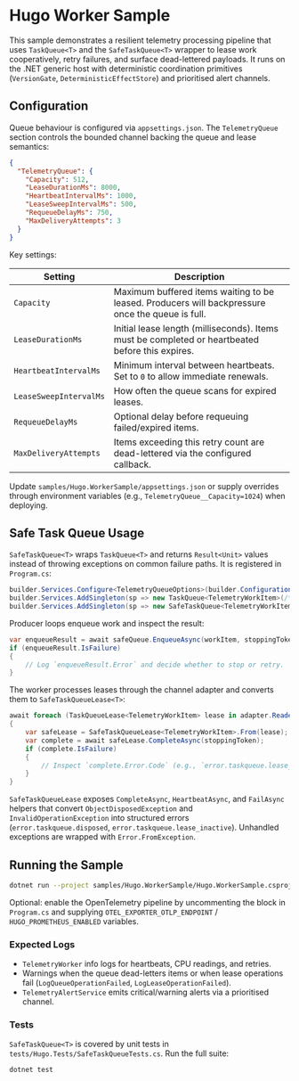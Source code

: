 # Hugo Worker Sample

This sample demonstrates a resilient telemetry processing pipeline that uses `TaskQueue<T>` and the `SafeTaskQueue<T>` wrapper to lease work cooperatively, retry failures, and surface dead-lettered payloads. It runs on the .NET generic host with deterministic coordination primitives (`VersionGate`, `DeterministicEffectStore`) and prioritised alert channels.

## Configuration

Queue behaviour is configured via `appsettings.json`. The `TelemetryQueue` section controls the bounded channel backing the queue and lease semantics:

```json
{
  "TelemetryQueue": {
    "Capacity": 512,
    "LeaseDurationMs": 8000,
    "HeartbeatIntervalMs": 1000,
    "LeaseSweepIntervalMs": 500,
    "RequeueDelayMs": 750,
    "MaxDeliveryAttempts": 3
  }
}
```

Key settings:

| Setting                | Description                                                                                           |
|------------------------|-------------------------------------------------------------------------------------------------------|
| `Capacity`             | Maximum buffered items waiting to be leased. Producers will backpressure once the queue is full.      |
| `LeaseDurationMs`      | Initial lease length (milliseconds). Items must be completed or heartbeated before this expires.     |
| `HeartbeatIntervalMs`  | Minimum interval between heartbeats. Set to `0` to allow immediate renewals.                         |
| `LeaseSweepIntervalMs` | How often the queue scans for expired leases.                                                         |
| `RequeueDelayMs`       | Optional delay before requeuing failed/expired items.                                                 |
| `MaxDeliveryAttempts`  | Items exceeding this retry count are dead-lettered via the configured callback.                       |

Update `samples/Hugo.WorkerSample/appsettings.json` or supply overrides through environment variables (e.g., `TelemetryQueue__Capacity=1024`) when deploying.

## Safe Task Queue Usage

`SafeTaskQueue<T>` wraps `TaskQueue<T>` and returns `Result<Unit>` values instead of throwing exceptions on common failure paths. It is registered in `Program.cs`:

```csharp
builder.Services.Configure<TelemetryQueueOptions>(builder.Configuration.GetSection("TelemetryQueue"));
builder.Services.AddSingleton(sp => new TaskQueue<TelemetryWorkItem>(/* … */));
builder.Services.AddSingleton(sp => new SafeTaskQueue<TelemetryWorkItem>(sp.GetRequiredService<TaskQueue<TelemetryWorkItem>>()));
```

Producer loops enqueue work and inspect the result:

```csharp
var enqueueResult = await safeQueue.EnqueueAsync(workItem, stoppingToken);
if (enqueueResult.IsFailure)
{
    // Log `enqueueResult.Error` and decide whether to stop or retry.
}
```

The worker processes leases through the channel adapter and converts them to `SafeTaskQueueLease<T>`:

```csharp
await foreach (TaskQueueLease<TelemetryWorkItem> lease in adapter.Reader.ReadAllAsync(stoppingToken))
{
    var safeLease = SafeTaskQueueLease<TelemetryWorkItem>.From(lease);
    var complete = await safeLease.CompleteAsync(stoppingToken);
    if (complete.IsFailure)
    {
        // Inspect `complete.Error.Code` (e.g., `error.taskqueue.lease_inactive`) and react accordingly.
    }
}
```

`SafeTaskQueueLease` exposes `CompleteAsync`, `HeartbeatAsync`, and `FailAsync` helpers that convert `ObjectDisposedException` and `InvalidOperationException` into structured errors (`error.taskqueue.disposed`, `error.taskqueue.lease_inactive`). Unhandled exceptions are wrapped with `Error.FromException`.

## Running the Sample

```bash
dotnet run --project samples/Hugo.WorkerSample/Hugo.WorkerSample.csproj
```

Optional: enable the OpenTelemetry pipeline by uncommenting the block in `Program.cs` and supplying `OTEL_EXPORTER_OTLP_ENDPOINT` / `HUGO_PROMETHEUS_ENABLED` variables.

### Expected Logs

- `TelemetryWorker` info logs for heartbeats, CPU readings, and retries.
- Warnings when the queue dead-letters items or when lease operations fail (`LogQueueOperationFailed`, `LogLeaseOperationFailed`).
- `TelemetryAlertService` emits critical/warning alerts via a prioritised channel.

### Tests

`SafeTaskQueue<T>` is covered by unit tests in `tests/Hugo.Tests/SafeTaskQueueTests.cs`. Run the full suite:

```bash
dotnet test
```
